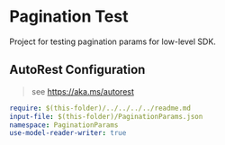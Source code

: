 # Pagination Test

Project for testing pagination params for low-level SDK.

## AutoRest Configuration

> see https://aka.ms/autorest

``` yaml
require: $(this-folder)/../../../../readme.md
input-file: $(this-folder)/PaginationParams.json
namespace: PaginationParams
use-model-reader-writer: true
```
